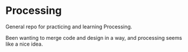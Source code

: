 # Processing

General repo for practicing and learning Processing.

Been wanting to merge code and design in a way, and processing seems like a nice idea.



